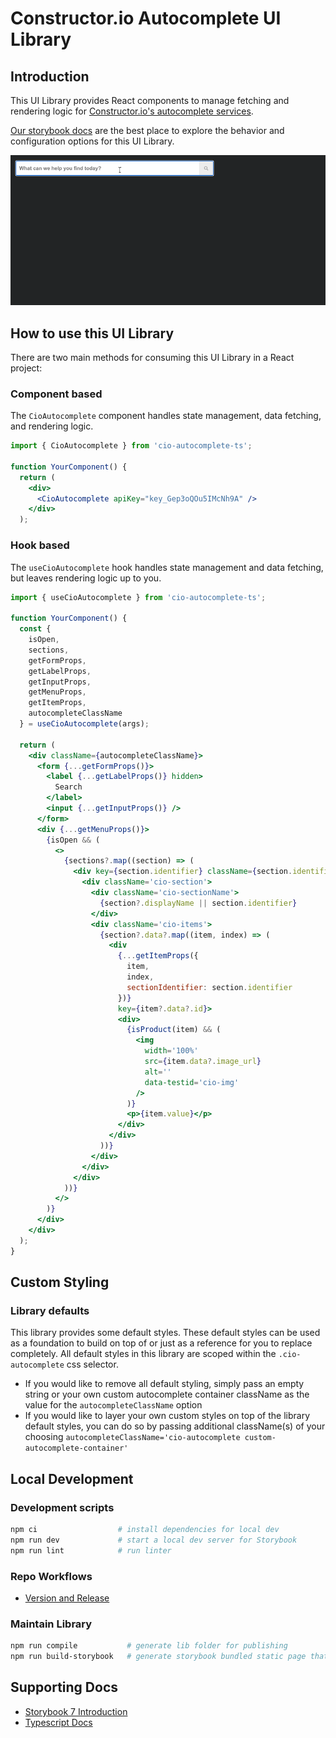 # Constructor.io Autocomplete UI Library

## Introduction

This UI Library provides React components to manage fetching and rendering logic for [Constructor.io's autocomplete services](https://constructor.io/products/autosuggest/).

[Our storybook docs](https://constructor-io.github.io/cio-autocomplete-ts) are the best place to explore the behavior and configuration options for this UI Library.

![Autocomplete](assets/autosuggest-ui.gif)

## How to use this UI Library

There are two main methods for consuming this UI Library in a React project:

### Component based

The `CioAutocomplete` component handles state management, data fetching, and rendering logic.

```jsx
import { CioAutocomplete } from 'cio-autocomplete-ts';

function YourComponent() {
  return (
    <div>
      <CioAutocomplete apiKey="key_Gep3oQOu5IMcNh9A" />
    </div>
  );
```

### Hook based

The `useCioAutocomplete` hook handles state management and data fetching, but leaves rendering logic up to you.

```jsx
import { useCioAutocomplete } from 'cio-autocomplete-ts';

function YourComponent() {
  const {
    isOpen,
    sections,
    getFormProps,
    getLabelProps,
    getInputProps,
    getMenuProps,
    getItemProps,
    autocompleteClassName
  } = useCioAutocomplete(args);

  return (
    <div className={autocompleteClassName}>
      <form {...getFormProps()}>
        <label {...getLabelProps()} hidden>
          Search
        </label>
        <input {...getInputProps()} />
      </form>
      <div {...getMenuProps()}>
        {isOpen && (
          <>
            {sections?.map((section) => (
              <div key={section.identifier} className={section.identifier}>
                <div className='cio-section'>
                  <div className='cio-sectionName'>
                    {section?.displayName || section.identifier}
                  </div>
                  <div className='cio-items'>
                    {section?.data?.map((item, index) => (
                      <div
                        {...getItemProps({
                          item,
                          index,
                          sectionIdentifier: section.identifier
                        })}
                        key={item?.data?.id}>
                        <div>
                          {isProduct(item) && (
                            <img
                              width='100%'
                              src={item.data?.image_url}
                              alt=''
                              data-testid='cio-img'
                            />
                          )}
                          <p>{item.value}</p>
                        </div>
                      </div>
                    ))}
                  </div>
                </div>
              </div>
            ))}
          </>
        )}
      </div>
    </div>
  );
}
```

## Custom Styling

### Library defaults

This library provides some default styles. These default styles can be used as a foundation to build on top of or just as a reference for you to replace completely. All default styles in this library are scoped within the `.cio-autocomplete` css selector.

 - If you would like to remove all default styling, simply pass an empty string or your own custom autocomplete container className as the value for the `autocompleteClassName` option
 - If you would like to layer your own custom styles on top of the library default styles, you can do so by passing additional className(s) of your choosing `autocompleteClassName='cio-autocomplete custom-autocomplete-container'`

## Local Development

### Development scripts

```bash
npm ci                  # install dependencies for local dev
npm run dev             # start a local dev server for Storybook
npm run lint            # run linter
```

### Repo Workflows

 - [Version and Release](https://constructor.slab.com/posts/autosuggest-ui-version-and-release-jqouccw5)

### Maintain Library

```bash
npm run compile           # generate lib folder for publishing
npm run build-storybook   # generate storybook bundled static page that can be deployed
```

## Supporting Docs

- [Storybook 7 Introduction](https://storybook.js.org/docs/7.0/react/get-started/introduction)
- [Typescript Docs](https://www.typescriptlang.org/docs/)
